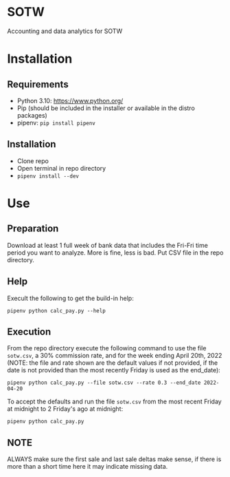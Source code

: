 # SOTW
Accounting and data analytics for SOTW

# Installation
## Requirements
* Python 3.10: https://www.python.org/
* Pip (should be included in the installer or available in the distro packages)
* pipenv: `pip install pipenv`

## Installation
* Clone repo
* Open terminal in repo directory
* `pipenv install --dev`

# Use
## Preparation
Download at least 1 full week of bank data that includes the Fri-Fri time period you want to analyze. More is fine, less is bad. Put CSV file in the repo directory.

## Help
Execult the following to get the build-in help:

`pipenv python calc_pay.py --help`

## Execution
From the repo directory execute the following command to use the file `sotw.csv`, a 30% commission rate, and for the week ending April 20th, 2022 (NOTE: the file and rate shown are the default values if not provided, if the date is not provided than the most recently Friday is used as the end_date):

`pipenv python calc_pay.py --file sotw.csv --rate 0.3 --end_date 2022-04-20`

To accept the defaults and run the file `sotw.csv` from the most recent Friday at midnight to 2 Friday's ago at midnight:

`pipenv python calc_pay.py`

## NOTE
ALWAYS make sure the first sale and last sale deltas make sense, if there is more than a short time here it may indicate missing data.
